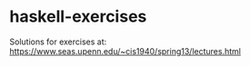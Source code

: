 # haskell-exercises
Solutions for exercises at: https://www.seas.upenn.edu/~cis1940/spring13/lectures.html
